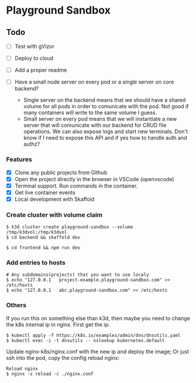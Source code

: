 # Playground Sandbox

## Todo

- [ ] Test with gVizor
- [ ] Deploy to cloud
- [ ] Add a proper readme

- [ ] Have a small node server on every pod or a single server on core backend?
  - Single server on the backend means that we should have a shared volume for all pods in order to comunicate with the pod. Not good if many containers will write to the same volume I guess.
  - Small server on every pod means that we will instantiate a new server that will comunicate with our backend for CRUD file operations. We can also expose logs and start new terminals. Don't know if I need to expose this API and if yes how to handle auth and authz?

### Features

- [x] Clone any public projects from Github
- [x] Open the project directly in the browser in VSCode (openvscode)
- [x] Terminal support. Run commands in the container.
- [x] Get live container events
- [x] Local development with Skaffold

### Create cluster with volume claim

```
$ k3d cluster create playground-sandbox --volume /tmp/k3dvol:/tmp/k3dvol
$ cd backend && skaffold dev
```

```
$ cd frontend && npm run dev
```

### Add entries to hosts

```
# Any subdomains(projects) that you want to use localy
$ echo "127.0.0.1   project-example.playground-sandbox.com" >> /etc/hosts
$ echo "127.0.0.1   abc.playground-sandbox.com" >> /etc/hosts
```

### Others

If you run this on something else than k3d, then maybe you need to change the k8s internal ip in nginx.
First get the ip:

```
$ kubectl apply -f https://k8s.io/examples/admin/dns/dnsutils.yaml
$ kubectl exec -i -t dnsutils -- nslookup kubernetes.default
```

Update nginx-k8s/nginx.conf with the new ip and deploy the image;
Or just ssh into the pod, copy the config reload nginx:

```
Reload nginx
$ nginx -s reload -c ./nginx.conf
```
